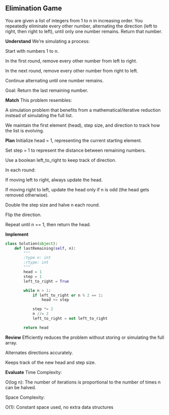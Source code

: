## Elimination Game
You are given a list of integers from 1 to n in increasing order. You repeatedly eliminate every other number, alternating the direction (left to right, then right to left), until only one number remains. Return that number.

**Understand**
We’re simulating a process:

Start with numbers 1 to n.

In the first round, remove every other number from left to right.

In the next round, remove every other number from right to left.

Continue alternating until one number remains.

Goal: Return the last remaining number.

**Match**
This problem resembles:

A simulation problem that benefits from a mathematical/iterative reduction instead of simulating the full list.

We maintain the first element (head), step size, and direction to track how the list is evolving.

**Plan**
Initialize head = 1, representing the current starting element.

Set step = 1 to represent the distance between remaining numbers.

Use a boolean left_to_right to keep track of direction.

In each round:

If moving left to right, always update the head.

If moving right to left, update the head only if n is odd (the head gets removed otherwise).

Double the step size and halve n each round.

Flip the direction.

Repeat until n == 1, then return the head.

**Implement**
```python
class Solution(object):
    def lastRemaining(self, n):
        """
        :type n: int
        :rtype: int
        """
        head = 1
        step = 1
        left_to_right = True

        while n > 1:
            if left_to_right or n % 2 == 1:
                head += step

            step *= 2
            n //= 2
            left_to_right = not left_to_right

        return head
```

**Review**
Efficiently reduces the problem without storing or simulating the full array.

Alternates directions accurately.

Keeps track of the new head and step size.

**Evaluate**
Time Complexity:

O(log n): The number of iterations is proportional to the number of times n can be halved.

Space Complexity:

O(1): Constant space used, no extra data structures